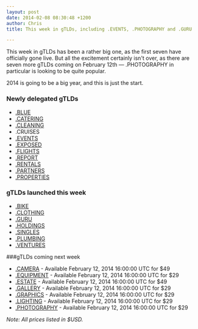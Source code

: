 ```yaml
---
layout: post
date: 2014-02-08 08:30:48 +1200
author: Chris
title: This week in gTLDs, including .EVENTS, .PHOTOGRAPHY and .GURU

---
```


<!-- excerpt -->

This week in gTLDs has been a rather big one, as the first seven have officially gone live. But all the excitement certainly isn't over, as there are seven more gTLDs coming on February 12th — .PHOTOGRAPHY in particular is looking to be quite popular. 

2014 is going to be a big year, and this is just the start.

<!-- /excerpt -->

### Newly delegated gTLDs

+ [.BLUE](https://iwantmyname.com/domains/dot-blue)
+ [.CATERING](https://iwantmyname.com/domains/dot-catering)
+ [.CLEANING](https://iwantmyname.com/domains/dot-cleaning)
+ .CRUISES
+ [.EVENTS](https://iwantmyname.com/domains/dot-events)
+ [.EXPOSED](https://iwantmyname.com/domains/dot-exposed)
+ [.FLIGHTS](https://iwantmyname.com/domains/dot-flights)
+ [.REPORT](https://iwantmyname.com/domains/dot-report)
+ [.RENTALS](https://iwantmyname.com/domains/dot-rentals)
+ [.PARTNERS](https://iwantmyname.com/domains/dot-partners)
+ [.PROPERTIES](https://iwantmyname.com/domains/dot-properties)

### gTLDs launched this week

+ [.BIKE](https://iwantmyname.com/domains/dot-bike)
+ [.CLOTHING](https://iwantmyname.com/domains/dot-clothing)
+ [.GURU](https://iwantmyname.com/domains/dot-guru)
+ [.HOLDINGS](https://iwantmyname.com/domains/dot-holdings)
+ [.SINGLES](https://iwantmyname.com/domains/dot-singles)
+ [.PLUMBING](https://iwantmyname.com/domains/dot-plumbing)
+ [.VENTURES](https://iwantmyname.com/domains/dot-ventures)

###gTLDs coming next week

+ [.CAMERA](https://iwantmyname.com/domains/dot-camera) - Available February 12, 2014 16:00:00 UTC for $49
+ [.EQUIPMENT](https://iwantmyname.com/domains/dot-equipment) - Available February 12, 2014 16:00:00 UTC for $29
+ [.ESTATE](https://iwantmyname.com/domains/dot-estate) - Available February 12, 2014 16:00:00 UTC for $49
+ [.GALLERY](https://iwantmyname.com/domains/dot-gallery) - Available February 12, 2014 16:00:00 UTC for $29
+ [.GRAPHICS](https://iwantmyname.com/domains/dot-graphics) - Available February 12, 2014 16:00:00 UTC for $29
+ [.LIGHTING](https://iwantmyname.com/domains/dot-lighting) - Available February 12, 2014 16:00:00 UTC for $29
+ [.PHOTOGRAPHY](https://iwantmyname.com/domains/dot-photography) - Available February 12, 2014 16:00:00 UTC for $29

*Note: All prices listed in $USD.*
